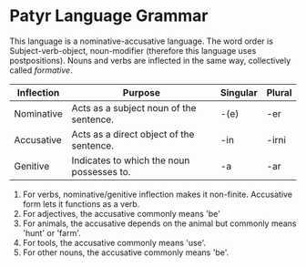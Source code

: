 # Patyr Language Grammar

This language is a nominative-accusative language. The word order is Subject-verb-object, noun-modifier (therefore this language uses postpositions).
Nouns and verbs are inflected in the same way, collectively called _formative_.

| Inflection | Purpose                                   | Singular | Plural |
| ---------- | ----------------------------------------- | -------- | ------ |
| Nominative | Acts as a subject noun of the sentence.   | -(e)     | -er    |
| Accusative | Acts as a direct object of the sentence.  | -in      | -irni  |
| Genitive   | Indicates to which the noun possesses to. | -a       | -ar    |

1.  For verbs, nominative/genitive inflection makes it non-finite. Accusative form lets it functions as a verb.
2.  For adjectives, the accusative commonly means 'be'
4.  For animals, the accusative depends on the animal but commonly means 'hunt' or 'farm'.
5.  For tools, the accusative commonly means 'use'.
6.  For other nouns, the accusative commonly means 'be'.